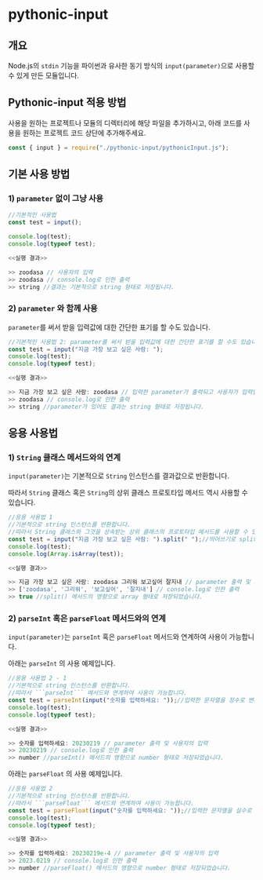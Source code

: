 # pythonic-input

## 개요

Node.js의 ```stdin``` 기능을 파이썬과 유사한 동기 방식의 ```input(parameter)```으로 사용할 수 있게 만든 모듈입니다. 

## Pythonic-input 적용 방법

사용을 원하는 프로젝트나 모듈의 디렉터리에 해당 파일을 추가하시고, 아래 코드를 사용을 원하는 프로젝트 코드 상단에 추가해주세요.

```jsx
const { input } = require("./pythonic-input/pythonicInput.js");
```

## 기본 사용 방법

### 1) ```parameter``` 없이 그냥 사용

```jsx
//기본적인 사용법
const test = input();

console.log(test);
console.log(typeof test);
```

```jsx
<<실행 결과>>

>> zoodasa // 사용자의 입력
>> zoodasa // console.log로 인한 출력
>> string //결과는 기본적으로 string 형태로 저장됩니다.
```

### 2) ```parameter``` 와 함께 사용

```parameter```를 써서 받을 입력값에 대한 간단한 표기를 할 수도 있습니다.

```jsx
//기본적인 사용법 2: parameter를 써서 받을 입력값에 대한 간단한 표기를 할 수도 있습니다.
const test = input("지금 가장 보고 싶은 사람: ");
console.log(test);
console.log(typeof test);
```

```jsx
<<실행 결과>>

>> 지금 가장 보고 싶은 사람: zoodasa // 입력한 parameter가 출력되고 사용자가 입력했습니다.
>> zoodasa // console.log로 인한 출력
>> string //parameter가 있어도 결과는 string 형태로 저장됩니다.
```

## 응용 사용법

### 1) ```String``` 클래스 메서드와의 연계

```input(parameter)```는 기본적으로 ```String``` 인스턴스를 결과값으로 반환합니다. 

따라서 ```String``` 클래스 혹은 ```String```의 상위 클래스 프로토타입 메서드 역시 사용할 수 있습니다.

```jsx
//응용 사용법 1
//기본적으로 string 인스턴스를 반환합니다.
//따라서 String 클래스와 그것을 상속받는 상위 클래스의 프로토타입 메서드를 사용할 수 있습니다.
const test = input("지금 가장 보고 싶은 사람: ").split(" ");//띄어쓰기로 split 구분
console.log(test);
console.log(Array.isArray(test));
```

```jsx
<<실행 결과>>

>> 지금 가장 보고 싶은 사람: zoodasa 그리워 보고싶어 잘지내 // parameter 출력 및 사용자의 입력
>> ['zoodasa', '그리워', '보고싶어', '잘지내'] // console.log로 인한 출력
>> true //split() 메서드의 영향으로 array 형태로 저장되었습니다.
```

### 2) ```parseInt``` 혹은 ```parseFloat``` 메서드와의 연계

```input(parameter)```는 ```parseInt``` 혹은 ```parseFloat``` 메서드와 연계하여 사용이 가능합니다. 

아래는 ```parseInt``` 의 사용 예제입니다.

```jsx
//응용 사용법 2 - 1
//기본적으로 string 인스턴스를 반환합니다.
//따라서 ```parseInt``` 메서드와 연계하여 사용이 가능합니다.
const test = parseInt(input("숫자를 입력하세요: "));//입력한 문자열을 정수로 변환
console.log(test);
console.log(typeof test);
```

```jsx
<<실행 결과>>

>> 숫자를 입력하세요: 20230219 // parameter 출력 및 사용자의 입력
>> 20230219 // console.log로 인한 출력
>> number //parseInt() 메서드의 영향으로 number 형태로 저장되었습니다.
```
아래는 ```parseFloat``` 의 사용 예제입니다.
```jsx
//응용 사용법 2
//기본적으로 string 인스턴스를 반환합니다.
//따라서 ```parseFloat``` 메서드와 연계하여 사용이 가능합니다.
const test = parseFloat(input("숫자를 입력하세요: "));//입력한 문자열을 실수로 변환
console.log(test);
console.log(typeof test);
```

```jsx
<<실행 결과>>

>> 숫자를 입력하세요: 20230219e-4 // parameter 출력 및 사용자의 입력
>> 2023.0219 // console.log로 인한 출력
>> number //parseFloat() 메서드의 영향으로 number 형태로 저장되었습니다.
```
